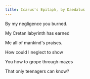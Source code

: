 ```yaml
---
title: Icarus's Epitaph, by Daedalus
---
```






By my negligence you burned.

My Cretan labyrinth has earned

Me all of mankind's praises.

How could I neglect to show

You how to grope through mazes


That only teenagers can know?
